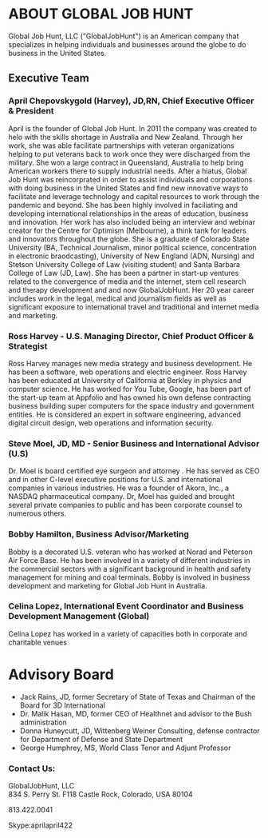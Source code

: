 # ABOUT GLOBAL JOB HUNT

Global Job Hunt, LLC ("GlobalJobHunt") is an American company that specializes in helping  individuals and businesses around the globe to do business in the United States. 

## Executive Team
### April Chepovskygold (Harvey), JD,RN, Chief Executive Officer & President
April is the founder of Global Job Hunt. In 2011 the company was created to helo with the skills shortage in Australia and New Zealand. Through her work, she was able facilitate partnerships with veteran organizations helping to put veterans back to work once they were discharged from the military. She  won a large contract in Queensland, Australia to help bring American workers there to supply industrial needs.  After a hiatus, Global Job Hunt was reincorprated in order to assist individuals and corporations with doing business in the United States and find new innovative ways to facilitate and leverage technology and capital resources to work through the pandemic and beyond. She has been highly involved in faciliating and developing international relationships in the areas of education, business and innovation. Her work has also included being an interview and webinar creator for the Centre for Optimism (Melbourne), a think tank for leaders and innovators throughout the globe. She is a graduate of Colorado State University (BA, Technical Journalism, minor political science, concentration in electronic braodcasting), University of New England (ADN, Nursing) and  Stetson University College of Law (visiting student) and Santa Barbara College of Law (JD, Law). She has been a partner in start-up ventures related to the convergence of media and the internet, stem cell research  and therapy development and  and now GlobalJobHunt.  Her 20 year career includes work in the legal, medical and journalism fields as well as significant exposure to international travel and  traditional and internet media and marketing. 

### Ross Harvey - U.S. Managing Director, Chief Product Officer & Strategist

Ross Harvey manages new media strategy and business development.  He has been a software, web operations and electric engineer. Ross Harvey has been educated at University of California at Berkley in physics and computer science. He has worked for You Tube, Google, has been part of the start-up team at Appfolio and has owned his own defense contracting business building super computers for the space industry and government entities. He is considered an expert in  software engineering, advanced digital circuit design, web operations and information security.
           
### Steve Moel, JD, MD - Senior Business and International Advisor (U.S)

Dr. Moel is board certified eye surgeon and attorney . He has served as CEO and in other C-level executive positions for U.S. and international companies in various industries.  He was a founder of  Akorn, Inc., a NASDAQ pharmaceutical company.  Dr, Moel has guided and brought several private companies to public and has been corporate counsel to numerous others.

### Bobby Hamilton, Business Advisor/Marketing

Bobby is a decorated U.S. veteran who has worked at Norad and Peterson Air Force Base. He has been involved in a variety of different industries in the commercial sectors with a significant background in health and safety management for mining and coal terminals. Bobby is involved in business development and marketing for Global Job Hunt in Australia.


### Celina Lopez,  International Event Coordinator and Business Development Management (Global)
Celina Lopez  has worked in a variety of capacities both in corporate and charitable venues 


# Advisory Board

* Jack Rains, JD, former Secretary of State of Texas and Chairman of the Board for 3D International
* Dr. Malik Hasan, MD, former CEO of Healthnet and advisor to the Bush administration
* Donna Huneycutt, JD, Wittenberg Weiner Consulting, defense contractor for Department of Defense and State Department
* George Humphrey, MS, World Class Tenor and Adjunt Professor







### Contact Us:
GlobalJobHunt, LLC  
834 S. Perry St. F118 
Castle Rock, Colorado, USA   80104

813.422.0041 

Skype:aprilapril422


